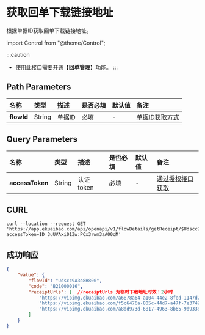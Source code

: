 # 获取回单下载链接地址
根据单据ID获取回单下载链接地址。

import Control from "@theme/Control";

<Control
method="GET"
url="/api/openapi/v1/flowDetails/getReceipt/$`flowId`"
/>

:::caution
- 使用此接口需要开通【**回单管理**】功能。
:::

## Path Parameters

| 名称 | 类型 | 描述 | 是否必填 | 默认值 | 备注 |
| :--- | :--- | :--- | :--- |:--- | :--- |
| **flowId** | String | 单据ID | 必填 | - | [单据ID获取方式](/docs/open-api/flows/question-answer#问题一) |

## Query Parameters

| 名称 | 类型 | 描述 | 是否必填 | 默认值 | 备注 |
| :--- | :--- | :--- | :--- |:--- | :--- |
| **accessToken**    | String | 认证token | 必填 | - | [通过授权接口获取](/docs/open-api/getting-started/auth) |

## CURL
```shell
curl --location --request GET 'https://app.ekuaibao.com/api/openapi/v1/flowDetails/getReceipt/$Udscc9A3o8H800?accessToken=ID_3uUVAxi01Zw:PCx3rwm3aA00qM'
```

## 成功响应
```json
{
    "value": {
        "flowId": "Udscc9A3o8H800",
        "code": "B21000016",
        "receiptUrls": [  //receiptUrls 为临时下载地址时效：2小时
            "https://vipimg.ekuaibao.com/a6878a64-a104-44e2-8fed-1147d2f28f8d-MjIwMzcyMTM5NjA%3D.pdf?e=1611655689&token=hky7l9UOxMaLClIe5GV51aPS6KMpYBW2zLVpzfxi:S6g-VdJA-eOlDXgCPbgDZXJ4LVI=",
            "https://vipimg.ekuaibao.com/f5c6476a-805c-44d7-a47f-7e374925a0d6-MjIwMzcyMTM5NjE%3D.pdf?e=1611655689&token=hky7l9UOxMaLClIe5GV51aPS6KMpYBW2zLVpzfxi:IKAhVkxtkFgXIl5UotcvAEI_oxo=",
            "https://vipimg.ekuaibao.com/a8dd973d-6817-4963-8b65-9d93384bf30b-MjIwMjc0MDIwMTI%3D.pdf?e=1611655689&token=hky7l9UOxMaLClIe5GV51aPS6KMpYBW2zLVpzfxi:hHsjpjsPlA8XK9sF0nRQvl3WSxQ="
        ]
    }
}
```

